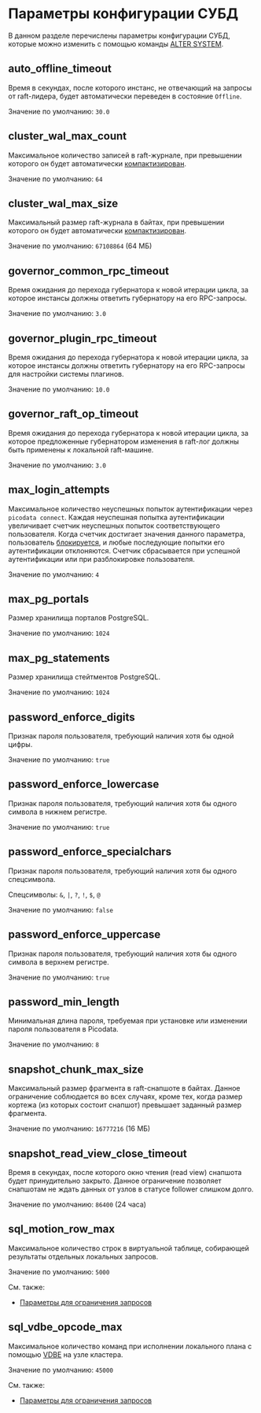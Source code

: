 # Параметры конфигурации СУБД

<!-- Описание соответствует версии Picodata `24.7.0-978-g2b65dee1`. -->

В данном разделе перечислены параметры конфигурации СУБД, которые можно
изменить с помощью команды [ALTER SYSTEM].

[ALTER SYSTEM]: ../reference/sql/alter_system.md

## auto_offline_timeout

Время в секундах, после которого инстанс, не отвечающий на запросы от
raft-лидера, будет автоматически переведен в состояние `Offline`.

Значение по умолчанию: `30.0`

## cluster_wal_max_count

Максимальное количество записей в raft-журнале, при превышении которого
он будет автоматически [компактизирован].

[компактизирован]: ../overview/glossary.md#raft_log_compaction

Значение по умолчанию: `64`

## cluster_wal_max_size

Максимальный размер raft-журнала в байтах, при превышении которого он будет
автоматически [компактизирован].

Значение по умолчанию: `67108864` (64 МБ)

## governor_common_rpc_timeout

Время ожидания до перехода губернатора к новой итерации цикла, за которое
инстансы должны ответить губернатору на его RPC-запросы.

Значение по умолчанию: `3.0`

## governor_plugin_rpc_timeout

Время ожидания до перехода губернатора к новой итерации цикла, за которое
инстансы должны ответить губернатору на его RPC-запросы для настройки
системы плагинов.

Значение по умолчанию: `10.0`

## governor_raft_op_timeout

Время ожидания до перехода губернатора к новой итерации цикла, за которое
предложенные губернатором изменения в raft-лог должны быть применены к
локальной raft-машине.

Значение по умолчанию: `3.0`

## max_login_attempts

Максимальное количество неуспешных попыток аутентификации через `picodata
connect`. Каждая неуспешная попытка аутентификации увеличивает счетчик
неуспешных попыток соответствующего пользователя. Когда счетчик достигает
значения данного параметра, пользователь [блокируется], и любые последующие
попытки его аутентификации отклоняются. Счетчик сбрасывается при успешной
аутентификации или при разблокировке пользователя.

[блокируется]: ../tutorial/access_control.md#block_user

Значение по умолчанию: `4`

## max_pg_portals

Размер хранилища порталов PostgreSQL.

Значение по умолчанию: `1024`

## max_pg_statements

Размер хранилища стейтментов PostgreSQL.

Значение по умолчанию: `1024`

## password_enforce_digits

Признак пароля пользователя, требующий наличия хотя бы одной цифры.

Значение по умолчанию: `true`

## password_enforce_lowercase

Признак пароля пользователя, требующий наличия хотя бы одного символа в
нижнем регистре.

Значение по умолчанию: `true`

## password_enforce_specialchars

Признак пароля пользователя, требующий наличия хотя бы одного спецсимвола.

Спецсимволы: `&`, `|`, `?`, `!`, `$`, `@`

Значение по умолчанию: `false`

## password_enforce_uppercase

Признак пароля пользователя, требующий наличия хотя бы одного символа в
верхнем регистре.

Значение по умолчанию: `true`

## password_min_length

Минимальная длина пароля, требуемая при установке или изменении пароля
пользователя в Picodata.

Значение по умолчанию: `8`

## snapshot_chunk_max_size

Максимальный размер фрагмента в raft-снапшоте в байтах. Данное ограничение
соблюдается во всех случаях, кроме тех, когда размер кортежа (из которых
состоит снапшот) превышает заданный размер фрагмента.

Значение по умолчанию: `16777216` (16 МБ)

## snapshot_read_view_close_timeout

Время в секундах, после которого окно чтения (read view) снапшота будет
принудительно закрыто. Данное ограничение позволяет снапшотам не ждать данных от
узлов в статусе follower слишком долго.

Значение по умолчанию: `86400` (24 часа)

## sql_motion_row_max

Максимальное количество строк в виртуальной таблице, собирающей результаты
отдельных локальных запросов.

Значение по умолчанию: `5000`

См. также:

* [Параметры для ограничения запросов](sql/non_block.md#query_limitations)

## sql_vdbe_opcode_max

Максимальное количество команд при исполнении локального плана с помощью
[VDBE] на узле кластера.

Значение по умолчанию: `45000`

См. также:

* [Параметры для ограничения запросов](sql/non_block.md#query_limitations)

[VDBE]: https://www.sqlite.org/vdbe.html
